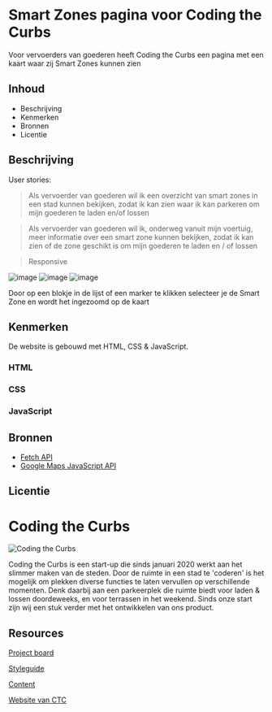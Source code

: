 # Smart Zones pagina voor Coding the Curbs
Voor vervoerders van goederen heeft Coding the Curbs een pagina met een kaart waar zij Smart Zones kunnen zien

## Inhoud

- Beschrijving
- Kenmerken
- Bronnen
- Licentie

## Beschrijving
User stories:
> Als vervoerder van goederen wil ik een overzicht van smart zones in een stad kunnen bekijken, zodat ik kan zien waar ik kan parkeren om mijn goederen te laden en/of lossen

> Als vervoerder van goederen wil ik, onderweg vanuit mijn voertuig, meer informatie over een smart zone kunnen bekijken, zodat ik kan zien of de zone geschikt is om mijn goederen te laden en / of lossen

> Responsive

![image](https://user-images.githubusercontent.com/47314813/199541670-ee7a8a80-c461-479e-b7a1-28a2aea747ce.png)
![image](https://user-images.githubusercontent.com/47314813/199541968-d27a86c4-d755-48b3-a16c-c53631d78781.png)
![image](https://user-images.githubusercontent.com/47314813/199542611-b4ae9ef8-b748-49e6-a6df-2fc8faa2fab9.png)

Door op een blokje in de lijst of een marker te klikken selecteer je de Smart Zone en wordt het ingezoomd op de kaart

## Kenmerken

De website is gebouwd met HTML, CSS & JavaScript.

### HTML



### CSS

### JavaScript

## Bronnen

- [Fetch API](https://developer.mozilla.org/en-US/docs/Web/API/Fetch_API/Using_Fetch)
- [Google Maps JavaScript API](https://developers.google.com/maps/documentation/javascript/overview)

## Licentie

# Coding the Curbs

![Coding the Curbs](https://github.com/fdnd-projects/coding-the-curbs/blob/main/assets/coding-the-curbs.jpg?raw=true)

Coding the Curbs is een start-up die sinds januari 2020 werkt aan het slimmer maken van de steden. Door de ruimte in een stad te 'coderen' is het mogelijk om plekken diverse functies te laten vervullen op verschillende momenten. Denk daarbij aan een parkeerplek die ruimte biedt voor laden & lossen doordeweeks, en voor terrassen in het weekend. Sinds onze start zijn wij een stuk verder met het ontwikkelen van ons product.

## Resources

[Project board](https://github.com/orgs/fdnd-agency/projects/10)

[Styleguide](https://drive.google.com/file/d/1MxCIeJQF-YWejEC1b2s9jkcYF6pZUx0m/view?usp=sharing)

[Content](https://github.com/fdnd-agency/coding-the-curbs/blob/main/smart-zones.json)

[Website van CTC](https://www.codingthecurbs.com/?lang=nl)
